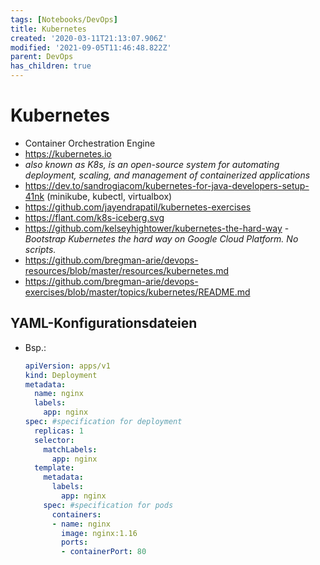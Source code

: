 ```yaml
---
tags: [Notebooks/DevOps]
title: Kubernetes
created: '2020-03-11T21:13:07.906Z'
modified: '2021-09-05T11:46:48.822Z'
parent: DevOps
has_children: true
---
```


# Kubernetes
- Container Orchestration Engine
- <https://kubernetes.io>
- *also known as K8s, is an open-source system for automating deployment, scaling, and management of containerized applications*
- <https://dev.to/sandrogiacom/kubernetes-for-java-developers-setup-41nk> (minikube, kubectl, virtualbox)
- <https://github.com/jayendrapatil/kubernetes-exercises>
- <https://flant.com/k8s-iceberg.svg>
- <https://github.com/kelseyhightower/kubernetes-the-hard-way> - *Bootstrap Kubernetes the hard way on Google Cloud Platform. No scripts.*
- <https://github.com/bregman-arie/devops-resources/blob/master/resources/kubernetes.md>
- <https://github.com/bregman-arie/devops-exercises/blob/master/topics/kubernetes/README.md>


## YAML-Konfigurationsdateien
- Bsp.:
  ```yaml
  apiVersion: apps/v1
  kind: Deployment
  metadata:
    name: nginx
    labels:
      app: nginx
  spec: #specification for deployment
    replicas: 1
    selector:
      matchLabels:
        app: nginx
    template:
      metadata:
        labels:
          app: nginx
      spec: #specification for pods
        containers:
        - name: nginx
          image: nginx:1.16
          ports:
          - containerPort: 80
  ```

